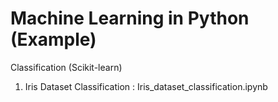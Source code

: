 # Machine Learning in Python (Example)

Classification (Scikit-learn)
1) Iris Dataset Classification : Iris_dataset_classification.ipynb
